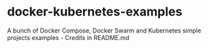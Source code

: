 # docker-kubernetes-examples
A bunch of Docker Compose, Docker Swarm and Kubernetes simple projects examples - Credits in README.md
